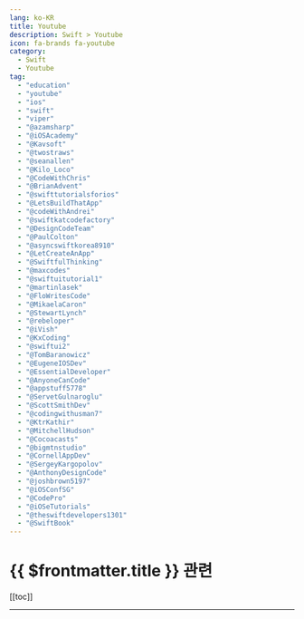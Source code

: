 ```yaml
---
lang: ko-KR
title: Youtube
description: Swift > Youtube
icon: fa-brands fa-youtube
category: 
  - Swift
  - Youtube
tag: 
  - "education"
  - "youtube"
  - "ios"
  - "swift"
  - "viper"
  - "@azamsharp"
  - "@iOSAcademy"
  - "@Kavsoft"
  - "@twostraws"
  - "@seanallen"
  - "@Kilo_Loco"
  - "@CodeWithChris"
  - "@BrianAdvent"
  - "@swifttutorialsforios"
  - "@LetsBuildThatApp"
  - "@codeWithAndrei"
  - "@swiftkatcodefactory"
  - "@DesignCodeTeam"
  - "@PaulColton"
  - "@asyncswiftkorea8910"
  - "@LetCreateAnApp"
  - "@SwiftfulThinking"
  - "@maxcodes"
  - "@swiftuitutorial1"
  - "@martinlasek"
  - "@FloWritesCode"
  - "@MikaelaCaron"
  - "@StewartLynch"
  - "@rebeloper"
  - "@iVish"
  - "@KxCoding"
  - "@swiftui2"
  - "@TomBaranowicz"
  - "@EugeneIOSDev"
  - "@EssentialDeveloper"
  - "@AnyoneCanCode"
  - "@appstuff5778"
  - "@ServetGulnaroglu"
  - "@ScottSmithDev"
  - "@codingwithusman7"
  - "@KtrKathir"
  - "@MitchellHudson"
  - "@Cocoacasts"
  - "@bigmtnstudio"
  - "@CornellAppDev"
  - "@SergeyKargopolov"
  - "@AnthonyDesignCode"
  - "@joshbrown5197"
  - "@iOSConfSG"
  - "@CodePro"
  - "@iOSeTutorials"
  - "@theswiftdevelopers1301"
  - "@SwiftBook"
---
```


# {{ $frontmatter.title }} 관련

[[toc]]

---

<MyYouTubeItems jsonName="yu-azamsharp" /><!-- azamsharp -->
<MyYouTubeItems jsonName="yu-iOSAcademy" /><!-- iOS Academy -->
<MyYouTubeItems jsonName="yu-Kavsoft" /><!-- Kavsoft -->
<MyYouTubeItems jsonName="yu-twostraws" /><!-- Paul Hudson -->
<MyYouTubeItems jsonName="yu-seanallen" /><!-- Sean Allen -->
<MyYouTubeItems jsonName="yu-Kilo_Loco" /><!-- Kilo Loco -->
<MyYouTubeItems jsonName="yu-CodeWithChris" /><!-- CodeWithChris -->
<MyYouTubeItems jsonName="yu-BrianAdvent" /><!-- Brian Advent -->
<MyYouTubeItems jsonName="yu-swifttutorialsforios" /><!-- Swift Tutorials -->
<MyYouTubeItems jsonName="yu-LetsBuildThatApp" /><!-- Lets Build That App -->
<MyYouTubeItems jsonName="yu-codeWithAndrei" /><!-- Code with Andrei -->
<MyYouTubeItems jsonName="yu-swiftkatcodefactory" /><!-- Swift Kat Code Factory -->
<MyYouTubeItems jsonName="yu-DesignCodeTeam" /><!-- DesignCode -->
<MyYouTubeItems jsonName="yu-PaulColton" /><!-- Paul Colton -->
<MyYouTubeItems jsonName="yu-asyncswiftkorea8910" /><!-- Async Swift Korea -->
<MyYouTubeItems jsonName="yu-LetCreateAnApp" /><!-- Let Create An App -->
<MyYouTubeItems jsonName="yu-SwiftfulThinking" /><!-- Swiftful Thinking -->
<MyYouTubeItems jsonName="yu-maxcodes" /><!-- maxcodes -->
<MyYouTubeItems jsonName="yu-coreswiftui" /><!-- Core SwiftUI: Animation & Design -->
<MyYouTubeItems jsonName="yu-martinlasek" /><!-- Martin Lasek -->
<MyYouTubeItems jsonName="yu-FloWritesCode" /><!-- Flo writes Code -->
<MyYouTubeItems jsonName="yu-MikaelaCaron" /><!-- Mikaela Caron -->
<MyYouTubeItems jsonName="yu-StewartLynch" /><!-- Stewart Lynch -->
<MyYouTubeItems jsonName="yu-rebeloper" /><!-- Rebeloper - Rebel Developer -->
<MyYouTubeItems jsonName="yu-iVish" /><!-- iVish -->
<MyYouTubeItems jsonName="yu-KxCoding" /><!-- KxCoding -->
<MyYouTubeItems jsonName="yu-swiftui2" /><!-- App Designer2 -->
<MyYouTubeItems jsonName="yu-TomBaranowicz" /><!-- Tom Baranowicz -->
<MyYouTubeItems jsonName="yu-Eugene.Berezin" /><!-- Eugene Berezin -->
<MyYouTubeItems jsonName="yu-EssentialDeveloper" /><!-- Essential Developer -->
<MyYouTubeItems jsonName="yu-AnyoneCanCode" /><!-- Anyone Can Code -->
<MyYouTubeItems jsonName="yu-appstuff5778" /><!-- AppStuff -->
<MyYouTubeItems jsonName="yu-ServetGulnaroglu" /><!-- Servet Gulnaroglu -->
<MyYouTubeItems jsonName="yu-ScottSmithDev" /><!-- Scott Smith -->
<MyYouTubeItems jsonName="yu-codingwithusman7" /><!-- Coding With Usman -->
<MyYouTubeItems jsonName="yu-KtrKathir" /><!-- KtrKathir -->
<MyYouTubeItems jsonName="yu-MitchellHudson" /><!-- Mitchell Hudson -->
<MyYouTubeItems jsonName="yu-Cocoacasts" /><!-- Cocoacasts -->
<MyYouTubeItems jsonName="yu-bigmtnstudio" /><!-- Mark Moeykens -->
<MyYouTubeItems jsonName="yu-CornellAppDev" /><!-- Cornell AppDev -->
<MyYouTubeItems jsonName="yu-SergeyKargopolov" /><!-- Sergey Kargopolov -->
<MyYouTubeItems jsonName="yu-AnthonyDesignCode" /><!-- Code With Ant -->
<MyYouTubeItems jsonName="yu-joshbrown5197" /><!-- Josh Brown -->
<MyYouTubeItems jsonName="yu-iOSConfSG" /><!-- iOS Conf SG -->
<MyYouTubeItems jsonName="yu-CodePro" /><!-- Code Pro -->
<MyYouTubeItems jsonName="yu-iOSeTutorials" /><!-- iOS eTutorials -->
<MyYouTubeItems jsonName="yu-theswiftdevelopers1301" /><!-- The Swift Developers -->
<MyYouTubeItems jsonName="yu-SwiftBook" /><!-- SwiftBook -->
<MyYouTubeItems jsonName="yu-haipp9931" /><!-- Haipp -->
<MyYouTubeItems jsonName="yu-DucTranFan" /><!-- David Tran -->
<MyYouTubeItems jsonName="yu-CODEMOBILEUK" /><!-- CODEMOBILE -->
<MyYouTubeItems jsonName="yu-AppleProgramming" /><!-- AppleProgramming -->
<MyYouTubeItems jsonName="yu-MakeSchoolCS" /><!-- Make School -->
<MyYouTubeItems jsonName="yu-SwiftHeroes" /><!-- Swift Heroes -->
<MyYouTubeItems jsonName="yu-stanford" /><!-- Stanford -->
<MyYouTubeItems jsonName="yu-SergioBecerril" /><!-- Sergio Becerril -->
<MyYouTubeItems jsonName="yu-goldthumb" /><!-- Golden Thumb -->
<MyYouTubeItems jsonName="yu-dev_jeongdaeri" /><!-- 개발하는 정대리 -->
<MyYouTubeItems jsonName="yu-Sketch2React" /><!-- Sketch2React -->
<MyYouTubeItems jsonName="yu-minicgil4036" /><!-- 미닉길 Minic GIL -->
<MyYouTubeItems jsonName="yu-LearnWithKarl" /><!-- Learn to Code with Karl -->
<MyYouTubeItems jsonName="yu-auc_anz" /><!-- AUC_ANZ -->
<MyYouTubeItems jsonName="yu-swiftwithyash" /><!-- Swift with Yash -->
<MyYouTubeItems jsonName="yu-DavidChoiProgrammer" /><!-- David Choi -->
<MyYouTubeItems jsonName="yu-vedsar1" /><!-- Alok Upadhyay -->
<MyYouTubeItems jsonName="yu-VasilNunev" /><!-- Vasil Blanco-Nunev -->
<MyYouTubeItems jsonName="yu-Algolia" /><!-- Algolia -->
<MyYouTubeItems jsonName="yu-BeyondOnesAndZeros" /><!-- BeyondOnesAndZeros -->
<MyYouTubeItems jsonName="yu-HarsivoEdu" /><!-- Harsivo Edu -->
<MyYouTubeItems jsonName="yu-boiledDeveloper" /><!-- 삶은개발 -->
<MyYouTubeItems jsonName="yu-AFSwiftTutorials" /><!-- AF Swift Tutorials -->
<MyYouTubeItems jsonName="yu-PaulSolt" /><!-- Paul Solt -->
<MyYouTubeItems jsonName="yu-KWDC23" /><!-- KWDC -->
<MyYouTubeItems jsonName="yu-allen_ios" /><!-- iOS개발자 앨런 -->
<MyYouTubeItems jsonName="yu-EduardoRosasOsorno" /><!-- Eduardo Rosas -->
<MyYouTubeItems jsonName="yu-1TheSwiftGuy" /><!-- The Swift Guy -->
<MyYouTubeItems jsonName="yu-yagom" /><!-- yagom -->
<MyYouTubeItems jsonName="yu-DDuan" /><!-- Daniel Duan -->
<MyYouTubeItems jsonName="yu-woozoobro" /><!-- woozoobro -->
<MyYouTubeItems jsonName="yu-easytoswift7018" /><!-- EasytoSwift -->
<MyYouTubeItems jsonName="yu-AboutTech-official" /><!-- About Tech -->
<MyYouTubeItems jsonName="yu-WingsOfUtu" /><!-- Wings of Utu -->
<MyYouTubeItems jsonName="yu-FullQueueDeveloper" /><!-- Full Queue Developer -->
<MyYouTubeItems jsonName="yu-iVish" /><!-- iVish -->
<MyYouTubeItems jsonName="yu-user-cd7cc6hf7j" /><!-- 김경호 -->
<MyYouTubeItems jsonName="yu-MelbourneCocoaHeads" /><!-- Melbourne CocoaHeads -->
<MyYouTubeItems jsonName="yu-chmyoungsu" /><!-- chaems -->
<MyYouTubeItems jsonName="yu-DanielSincere" /><!-- Daniel Sincere -->
<MyYouTubeItems jsonName="yu-AppleDeveloper" /><!-- Apple Developer -->
<MyYouTubeItems jsonName="yu-tom-delalande" /><!-- Tom Delalande -->
<MyYouTubeItems jsonName="yu-shubham_iosdev" /> <!-- Shubham Singh -->
<MyYouTubeItems jsonName="yu-AivarsMeijers" /><!-- Aivars Meijers -->
<MyYouTubeItems jsonName="yu-XCA" /><!-- Xcoding with Alfian -->
<MyYouTubeItems jsonName="yu-swiftandtips" /><!-- Swift and Tips -->
<MyYouTubeItems jsonName="yu-Developingperspective" /><!-- DevelopingPerspective -->
<MyYouTubeItems jsonName="yu-birch_js" /><!-- Jamie Birch -->
<MyYouTubeItems jsonName="yu-SwiftServerSide" /><!-- Swift Server Side -->
<MyYouTubeItems jsonName="yu-henribredt8841" /><!-- Henri Bredt -->
<MyYouTubeItems jsonName="yu-SoftwareToolTime" /><!-- Software Tool Time -->
<MyYouTubeItems jsonName="yu-코딩도우미" /><!-- 코딩도우미 -->
<MyYouTubeItems jsonName="yu-Skiptools" /><!-- Skip -->
<MyYouTubeItems jsonName="yu-thornwebdesign" /><!-- Davids Videos -->
<MyYouTubeItems jsonName="yu-CodeWithWilliamJiamin" /><!-- CodeWithWilliamJiamin -->
<MyYouTubeItems jsonName="yu-cocoatype" /><!-- Cocoatype -->

<TagLinks/>
